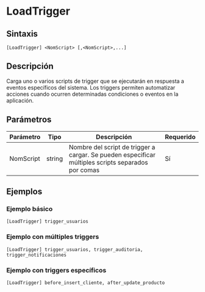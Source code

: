 # LoadTrigger

## Sintaxis

```
[LoadTrigger] <NomScript> [,<NomScript>,...]
```

## Descripción

Carga uno o varios scripts de trigger que se ejecutarán en respuesta a eventos específicos del sistema. Los triggers permiten automatizar acciones cuando ocurren determinadas condiciones o eventos en la aplicación.

## Parámetros

| Parámetro | Tipo | Descripción | Requerido |
|-----------|------|-------------|-----------|
| NomScript | string | Nombre del script de trigger a cargar. Se pueden especificar múltiples scripts separados por comas | Sí |

## Ejemplos

### Ejemplo básico
```
[LoadTrigger] trigger_usuarios
```

### Ejemplo con múltiples triggers
```
[LoadTrigger] trigger_usuarios, trigger_auditoria, trigger_notificaciones
```

### Ejemplo con triggers específicos
```
[LoadTrigger] before_insert_cliente, after_update_producto
```